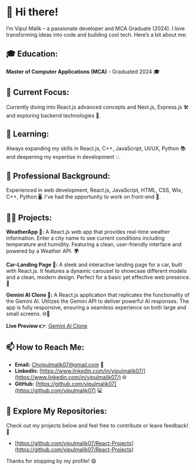 # 👋 Hi there!

I’m Vipul Malik – a passionate developer and MCA Graduate (2024). I love transforming ideas into code and building cool tech. Here’s a bit about me:

## 🎓 Education:

**Master of Computer Applications (MCA)** - Graduated 2024 🎓

## 🔭 Current Focus:

Currently diving into React.js advanced concepts and Next.js, Express.js 🛠️ and exploring backend technologies 🚀.

## 🌱 Learning:

Always expanding my skills in React.js, C++, JavaScript, UI/UX, Python 📚 and deepening my expertise in development 💡.

## 💼 Professional Background:

Experienced in web development, React.js, JavaScript, HTML, CSS, Wix, C++, Python 🖥️. I've had the opportunity to work on front-end 🌟.

## 👨‍💻 Projects:

**WeatherApp 🌟:** A React.js web app that provides real-time weather information. Enter a city name to see current conditions including temperature and humidity. Featuring a clean, user-friendly interface and powered by a Weather API. 🌍

**Car-Landing Page 🚗:** A sleek and interactive landing page for a car, built with React.js. It features a dynamic carousel to showcase different models and a clean, modern design. Perfect for a basic yet effective web presence. 🌟

**Gemini AI Clone 🤖:** A React.js application that replicates the functionality of the Gemini AI. Utilizes the Gemini API to deliver powerful AI responses. The app is fully responsive, ensuring a seamless experience on both large and small screens. 🌐📱

  **Live Preview 👉**: [Gemini AI Clone](https://react-gemini-ai-clone.web.app/)

## 📫 How to Reach Me:

- **Email:** Chvipulmalik07@gmail.com 📧
- **LinkedIn:** [https://www.linkedin.com/in/vipulmalik07/](https://www.linkedin.com/in/vipulmalik07/) 🌐
- **GitHub:** [https://github.com/vipulmalik07](https://github.com/vipulmalik07) 💻

## 🔗 Explore My Repositories:

Check out my projects below and feel free to contribute or leave feedback! 🚀

- [https://github.com/vipulmalik07/React-Projects](https://github.com/vipulmalik07/React-Projects)

Thanks for stopping by my profile! 😄
